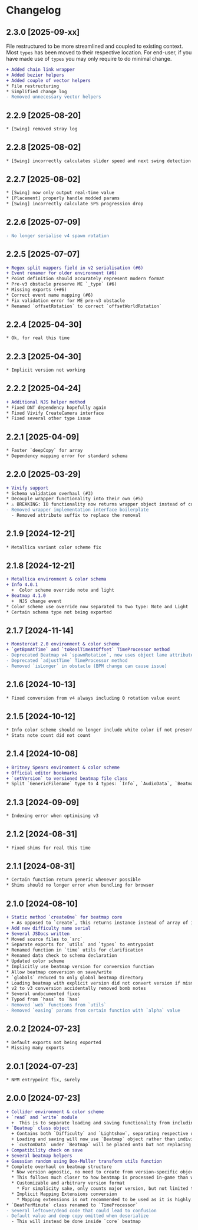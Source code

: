 # Changelog

## 2.3.0 [2025-09-xx]

File restructured to be more streamlined and coupled to existing context. Most `types` has been
moved to their respective location. For end-user, if you have made use of `types` you may only
require to do minimal change.

```diff
+ Added chain link wrapper
+ Added bezier helpers
+ Added couple of vector helpers
* File restructuring
* Simplified change log
- Removed unnecessary vector helpers
```

## 2.2.9 [2025-08-20]

```diff
* [Swing] removed stray log
```

## 2.2.8 [2025-08-02]

```diff
* [Swing] incorrectly calculates slider speed and next swing detection
```

## 2.2.7 [2025-08-02]

```diff
* [Swing] now only output real-time value
* [Placement] properly handle modded params
* [Swing] incorrectly calculate SPS progression drop
```

## 2.2.6 [2025-07-09]

```diff
- No longer serialise v4 spawn rotation
```

## 2.2.5 [2025-07-07]

```diff
+ Regex split mappers field in v2 serialisation (#6)
+ Event renamer for older environment (#6)
* Point definition should accurately represent modern format
* Pre-v3 obstacle preserve ME `_type` (#6)
* Missing exports (+#6)
* Correct event name mapping (#6)
* Fix validation error for ME pre-v3 obstacle
* Renamed `offsetRotation` to correct `offsetWorldRotation`
```

## 2.2.4 [2025-04-30]

```diff
* Ok, for real this time
```

## 2.2.3 [2025-04-30]

```diff
* Implicit version not working
```

## 2.2.2 [2025-04-24]

```diff
+ Additional NJS helper method
* Fixed DNT dependency hopefully again
* Fixed Vivify CreateCamera interface
* Fixed several other type issue
```

## 2.2.1 [2025-04-09]

```diff
* Faster `deepCopy` for array
* Dependency mapping error for standard schema
```

## 2.2.0 [2025-03-29]

```diff
+ Vivify support
* Schema validation overhaul (#3)
* Decouple wrapper functionality into their own (#5)
* ⚠️ BREAKING: IO functionality now returns wrapper object instead of concrete class (#5)
- Removed wrapper implementation interface boilerplate
  - Removed attribute suffix to replace the removal
```

## 2.1.9 [2024-12-21]

```diff
* Metallica variant color scheme fix
```

## 2.1.8 [2024-12-21]

```diff
+ Metallica environment & color schema
+ Info 4.0.1
  +  Color scheme override note and light
+ Beatmap 4.1.0
  +  NJS change event
* Color scheme use override now separated to two type: Note and Light
* Certain schema type not being exported
```

## 2.1.7 [2024-11-14]

```diff
+ Monstercat 2.0 environment & color scheme
+ `getBpmAtTime` and `toRealTimeAtOffset` TimeProcessor method
- Deprecated Beatmap v4 `spawnRotation`, now uses object lane attribute `r`
- Deprecated `adjustTime` TimeProcessor method
- Removed `isLonger` in obstacle (BPM change can cause issue)
```

## 2.1.6 [2024-10-13]

```diff
* Fixed conversion from v4 always including 0 rotation value event
```

## 2.1.5 [2024-10-12]

```diff
* Info color scheme should no longer include white color if not present
* Stats note count did not count
```

## 2.1.4 [2024-10-08]

```diff
+ Britney Spears environment & color scheme
+ Official editor bookmarks
+ `setVersion` to versioned beatmap file class
* Split `GenericFilename` type to 4 types: `Info`, `AudioData`, `Beatmap` and `Lightshow`
```

## 2.1.3 [2024-09-09]

```diff
* Indexing error when optimising v3
```

## 2.1.2 [2024-08-31]

```diff
* Fixed shims for real this time
```

## 2.1.1 [2024-08-31]

```diff
* Certain function return generic whenever possible
* Shims should no longer error when bundling for browser
```

## 2.1.0 [2024-08-10]

```diff
+ Static method `createOne` for beatmap core
  + As opposed to `create`, this returns instance instead of array of instance.
+ Add new difficulty name serial
+ Several JSDocs written
* Moved source files to `src`
* Separate exports for `utils` and `types` to entrypoint
* Renamed function in `time` utils for clarification
* Renamed data check to schema declaration
* Updated color scheme
* Implicitly use beatmap version for conversion function
* Allow beatmap conversion on save/write
* `globals` reduced to only global beatmap directory
* Loading beatmap with explicit version did not convert version if mismatched
* v2 to v3 conversion accidentally removed bomb notes
* Several undocumented fixes
* Typod from `hass` to `has`
- Removed `web` functions from `utils`
- Removed `easing` params from certain function with `alpha` value
```

## 2.0.2 [2024-07-23]

```diff
* Default exports not being exported
* Missing many exports
```

## 2.0.1 [2024-07-23]

```diff
* NPM entrypoint fix, surely
```

## 2.0.0 [2024-07-23]

```diff
+ Collider environment & color scheme
+ `read` and `write` module
  +  This is to separate loading and saving functionality from including `fs`
+ `Beatmap` class object
  + Contains both `Difficulty` and `Lightshow`, separating respective object to supposed category
  + Loading and saving will now use `Beatmap` object rather than individual class above
  + `customData` under `Beatmap` will be placed onto but not replacing existing `customData` object in `Difficulty` and `Lightshow` upon save
+ Compatibility check on save
+ Several beatmap helpers
+ Gaussian random using Box-Muller transform utils function
* Complete overhaul on beatmap structure
  * Now version agnostic, no need to create from version-specific object
  * This follows much closer to how beatmap is processed in-game than what it is in format
  * Customizable and arbitrary version format
    * For simplicity sake, only counts major version, but not limited to single digit
  * Implicit Mapping Extensions conversion
    * Mapping extensions is not recommended to be used as it is highly dependent on map format and the module tries its best to interpret Mapping Extensions as close to plugin beatmap processing
* `BeatPerMinute` class renamed to `TimeProcessor`
- Several leftover/dead code that could lead to confusion
- Default value and deep copy omitted when deserialize
  - This will instead be done inside `core` beatmap
```

